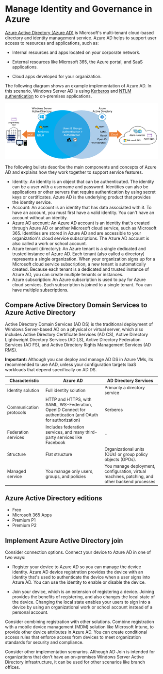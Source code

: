 # Manage Identity and Governance in Azure

[Azure Active Directory (Azure AD)](https://learn.microsoft.com/en-us/azure/active-directory/) is Microsoft's multi-tenant cloud-based directory and identity management service. Azure AD helps to support user access to resources and applications, such as:

- Internal resources and apps located on your corporate network.

- External resources like Microsoft 365, the Azure portal, and SaaS applications.

- Cloud apps developed for your organization.

The following diagram shows an example implementation of Azure AD. In this scenario, Windows Server AD is using [Kerberos](https://learn.microsoft.com/en-us/windows-server/security/kerberos/kerberos-authentication-overview) and [NTLM authentication](https://learn.microsoft.com/en-us/windows-server/security/kerberos/ntlm-overview) to on-premises applications.

![Diagram that shows Windows Server Active Directory using Kerberos and NTLM authentication to on-premises apps.](./img/azure-active-directory-a3b1df09.png)

The following bullets describe the main components and concepts of Azure AD and explains how they work together to support service features.

- Identity: An identity is an object that can be authenticated. The identity can be a user with a username and password. Identities can also be applications or other servers that require authentication by using secret keys or certificates. Azure AD is the underlying product that provides the identity service.
- Account: An account is an identity that has data associated with it. To have an account, you must first have a valid identity. You can't have an account without an identity.
- Azure AD account: An Azure AD account is an identity that's created through Azure AD or another Microsoft cloud service, such as Microsoft 365. Identities are stored in Azure AD and are accessible to your organization's cloud service subscriptions. The Azure AD account is also called a work or school account.
- Azure tenant (directory): An Azure tenant is a single dedicated and trusted instance of Azure AD. Each tenant (also called a directory) represents a single organization. When your organization signs up for a Microsoft cloud service subscription, a new tenant is automatically created. Because each tenant is a dedicated and trusted instance of Azure AD, you can create multiple tenants or instances.
- Azure subscription: An Azure subscription is used to pay for Azure cloud services. Each subscription is joined to a single tenant. You can have multiple subscriptions.

## Compare Active Directory Domain Services to Azure Active Directory

Active Directory Domain Services (AD DS) is the traditional deployment of Windows Server-based AD on a physical or virtual server, which also includes Active Directory Certificate Services (AD CS), Active Directory Lightweight Directory Services (AD LS), Active Directory Federation Services (AD FS), and Active Directory Rights Management Services (AD RMS).

**Important:** Although you can deploy and manage AD DS in Azure VMs, its recommended to use AAD, unless your configuration targets IaaS workloads that depend specifically on AD DS.

| Characteristic | Azure AD | AD Directory Services |
| --- | --- | --- |
| Identity solution | Full identity solution | Primarily a directory service |
| Communication protocols | HTTP and HTTPS, with SAML, WS-Federation, OpenID Connect for authentication (and OAuth for authorization) | Kerberos |
| Federation services | Includes federation services, and many third-party services like Facebook | - |
| Structure | Flat structure | Organizational units (OUs) or group policy objects (GPOs).| 
| Managed service | You manage only users, groups, and policies | You manage deployment, configuration, virtual machines, patching, and other backend processes

## Azure Active Directory editions

- Free
- Microsoft 365 Apps
- Premium P1
- Premium P2

## Implement Azure Active Directory join

Consider connection options. Connect your device to Azure AD in one of two ways:

- Register your device to Azure AD so you can manage the device identity. Azure AD device registration provides the device with an identity that's used to authenticate the device when a user signs into Azure AD. You can use the identity to enable or disable the device.

- Join your device, which is an extension of registering a device. Joining provides the benefits of registering, and also changes the local state of the device. Changing the local state enables your users to sign into a device by using an organizational work or school account instead of a personal account.

Consider combining registration with other solutions. Combine registration with a mobile device management (MDM) solution like Microsoft Intune, to provide other device attributes in Azure AD. You can create conditional access rules that enforce access from devices to meet organization standards for security and compliance.

Consider other implementation scenarios. Although AD Join is intended for organizations that don't have an on-premises Windows Server Active Directory infrastructure, it can be used for other scenarios like branch offices.